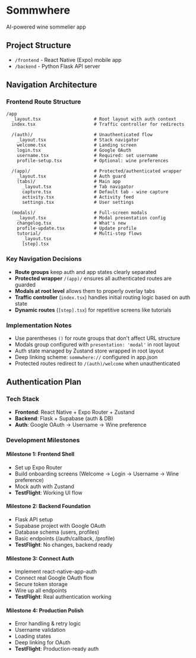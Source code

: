 # Sommwhere

AI-powered wine sommelier app

## Project Structure
- `/frontend` - React Native (Expo) mobile app
- `/backend` - Python Flask API server

## Navigation Architecture

### Frontend Route Structure
```
/app
  _layout.tsx                    # Root layout with auth context
  index.tsx                      # Traffic controller for redirects
  
  /(auth)/                       # Unauthenticated flow
    _layout.tsx                  # Stack navigator
    welcome.tsx                  # Landing screen
    login.tsx                    # Google OAuth
    username.tsx                 # Required: set username
    profile-setup.tsx            # Optional: wine preferences
  
  /(app)/                        # Protected/authenticated wrapper
    _layout.tsx                  # Auth guard
    (tabs)/                      # Main app
      _layout.tsx                # Tab navigator
      capture.tsx                # Default tab - wine capture
      activity.tsx               # Activity feed
      settings.tsx               # User settings
  
  (modals)/                      # Full-screen modals
    _layout.tsx                  # Modal presentation config
    changelog.tsx                # What's new
    profile-update.tsx           # Update profile
    tutorial/                    # Multi-step flows
      _layout.tsx
      [step].tsx
```

### Key Navigation Decisions
- **Route groups** keep auth and app states clearly separated
- **Protected wrapper** `/(app)/` ensures all authenticated routes are guarded
- **Modals at root level** allows them to properly overlay tabs
- **Traffic controller** (`index.tsx`) handles initial routing logic based on auth state
- **Dynamic routes** (`[step].tsx`) for repetitive screens like tutorials

### Implementation Notes
- Use parentheses `()` for route groups that don't affect URL structure
- Modals group configured with `presentation: 'modal'` in root layout
- Auth state managed by Zustand store wrapped in root layout
- Deep linking scheme: `sommwhere://` configured in app.json
- Protected routes redirect to `/(auth)/welcome` when unauthenticated

## Authentication Plan

### Tech Stack
- **Frontend**: React Native + Expo Router + Zustand
- **Backend**: Flask + Supabase (auth & DB)
- **Auth**: Google OAuth → Username → Wine preference

### Development Milestones

#### Milestone 1: Frontend Shell
- Set up Expo Router
- Build onboarding screens (Welcome → Login → Username → Wine preference)
- Mock auth with Zustand
- **TestFlight**: Working UI flow

#### Milestone 2: Backend Foundation  
- Flask API setup
- Supabase project with Google OAuth
- Database schema (users, profiles)
- Basic endpoints (/auth/callback, /profile)
- **TestFlight**: No changes, backend ready

#### Milestone 3: Connect Auth
- Implement react-native-app-auth
- Connect real Google OAuth flow
- Secure token storage
- Wire up all endpoints
- **TestFlight**: Real authentication working

#### Milestone 4: Production Polish
- Error handling & retry logic
- Username validation
- Loading states
- Deep linking for OAuth
- **TestFlight**: Production-ready auth